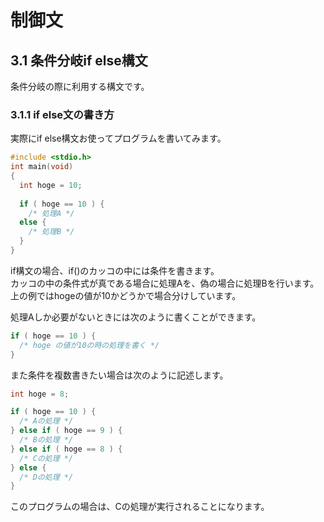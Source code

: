 # 制御文
## 3.1 条件分岐if else構文
条件分岐の際に利用する構文です。
### 3.1.1 if else文の書き方
実際にif else構文お使ってプログラムを書いてみます。
```c
#include <stdio.h>
int main(void)
{
  int hoge = 10;
  
  if ( hoge == 10 ) {
    /* 処理A */
  else {
    /* 処理B */
  }
}
```
if構文の場合、if()のカッコの中には条件を書きます。  
カッコの中の条件式が真である場合に処理Aを、偽の場合に処理Bを行います。　　
上の例ではhogeの値が10かどうかで場合分けしています。  
  
処理Aしか必要がないときには次のように書くことができます。
```c
if ( hoge == 10 ) {
  /* hoge の値が10の時の処理を書く */
}
```
また条件を複数書きたい場合は次のように記述します。
```c
int hoge = 8;

if ( hoge == 10 ) {
  /* Aの処理 */
} else if ( hoge == 9 ) {
  /* Bの処理 */
} else if ( hoge == 8 ) {
  /* Cの処理 */
} else {
  /* Dの処理 */
}
```
このプログラムの場合は、Cの処理が実行されることになります。
